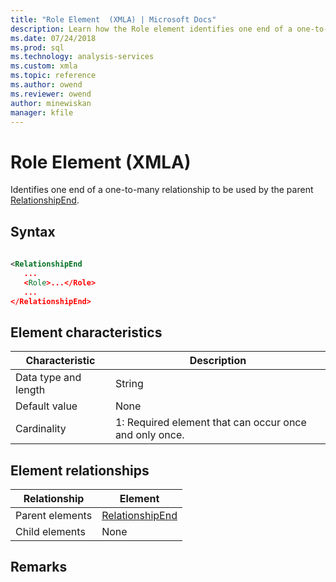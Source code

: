 ```yaml
---
title: "Role Element  (XMLA) | Microsoft Docs"
description: Learn how the Role element identifies one end of a one-to-many relationship to be used by the parent RelationshipEnd.
ms.date: 07/24/2018
ms.prod: sql
ms.technology: analysis-services
ms.custom: xmla
ms.topic: reference
ms.author: owend
ms.reviewer: owend
author: minewiskan
manager: kfile
---
```

# Role Element  (XMLA)

  Identifies one end of a one-to-many relationship to be used by the parent [RelationshipEnd](../../assl/data-type/relationshipend-data-type-assl.md).  
  
## Syntax  
  
```xml  
  
<RelationshipEnd  
   ...  
   <Role>...</Role>  
   ...  
</RelationshipEnd>  
```  
  
## Element characteristics  
  
|Characteristic|Description|  
|--------------------|-----------------|  
|Data type and length|String|  
|Default value|None|  
|Cardinality|1: Required element that can occur once and only once.|  
  
## Element relationships  
  
|Relationship|Element|  
|------------------|-------------|  
|Parent elements|[RelationshipEnd](../../assl/data-type/relationshipend-data-type-assl.md)|  
|Child elements|None|  
  
## Remarks  
  
